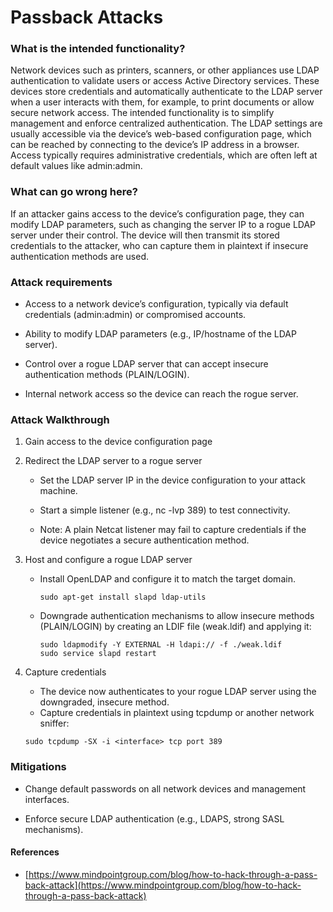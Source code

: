 # Passback Attacks

### What is the intended functionality?

Network devices such as printers, scanners, or other appliances use LDAP authentication to validate users or access Active Directory services. These devices store credentials and automatically authenticate to the LDAP server when a user interacts with them, for example, to print documents or allow secure network access. The intended functionality is to simplify management and enforce centralized authentication. The LDAP settings are usually accessible via the device’s web-based configuration page, which can be reached by connecting to the device’s IP address in a browser. Access typically requires administrative credentials, which are often left at default values like admin:admin.

### What can go wrong here?

If an attacker gains access to the device’s configuration page, they can modify LDAP parameters, such as changing the server IP to a rogue LDAP server under their control. The device will then transmit its stored credentials to the attacker, who can capture them in plaintext if insecure authentication methods are used.

### Attack requirements

- Access to a network device’s configuration, typically via default credentials (admin:admin) or compromised accounts.

- Ability to modify LDAP parameters (e.g., IP/hostname of the LDAP server).

- Control over a rogue LDAP server that can accept insecure authentication methods (PLAIN/LOGIN).

- Internal network access so the device can reach the rogue server.

### Attack Walkthrough

1.  Gain access to the device configuration page

2.  Redirect the LDAP server to a rogue server

    - Set the LDAP server IP in the device configuration to your attack machine.

    - Start a simple listener (e.g., nc -lvp 389) to test connectivity.

    - Note: A plain Netcat listener may fail to capture credentials if the device negotiates a secure authentication method.

3.  Host and configure a rogue LDAP server

    - Install OpenLDAP and configure it to match the target domain.

      ```
      sudo apt-get install slapd ldap-utils
      ```

    - Downgrade authentication mechanisms to allow insecure methods (PLAIN/LOGIN) by creating an LDIF file (weak.ldif) and applying it:

      ```
      sudo ldapmodify -Y EXTERNAL -H ldapi:// -f ./weak.ldif
      sudo service slapd restart
      ```

4.  Capture credentials

    - The device now authenticates to your rogue LDAP server using the downgraded, insecure method.
    - Capture credentials in plaintext using tcpdump or another network sniffer:

    ```
    sudo tcpdump -SX -i <interface> tcp port 389
    ```

### Mitigations

- Change default passwords on all network devices and management interfaces.

- Enforce secure LDAP authentication (e.g., LDAPS, strong SASL mechanisms).

#### References

- [https://www.mindpointgroup.com/blog/how-to-hack-through-a-pass-back-attack](https://www.mindpointgroup.com/blog/how-to-hack-through-a-pass-back-attack)
